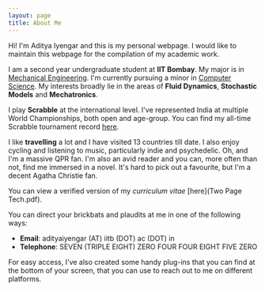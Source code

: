 ```yaml
---
layout: page
title: About Me
---
```


Hi! I'm Aditya Iyengar and this is my personal webpage. I would like to maintain this webpage for the compilation of my academic work.

I am a second year undergraduate student at **IIT Bombay**. My major is in [Mechanical Engineering](https://www.me.iitb.ac.in).
I'm currently pursuing a minor in [Computer Science](https://www.cse.iitb.ac.in).
My interests broadly lie in the areas of **Fluid Dynamics**, **Stochastic Models** and **Mechatronics**.

I play **Scrabble** at the international level. I've represented India at multiple World Championships, both open and age-group. You can find my all-time Scrabble tournament record [here](https://wespa.org/aardvark/cgi-bin/statsbootstrap.cgi?name1=Aditya%20Iyengar).

I like **travelling** a lot and I have visited 13 countries till date. I also enjoy cycling and listening to music, particularly indie and psychedelic. Oh, and I'm a massive QPR fan.
I'm also an avid reader and you can, more often than not, find me immersed in a novel. It's hard to pick out a favourite, but I'm a decent Agatha Christie fan.

You can view a verified version of my _curriculum vitae_ [here](Two Page Tech.pdf).

You can direct your brickbats and plaudits at me in one of the following ways:
* **Email**: adityaiyengar (AT) iitb (DOT) ac (DOT) in
* **Telephone**: SEVEN (TRIPLE EIGHT) ZERO FOUR FOUR EIGHT FIVE ZERO

For easy access, I've also created some handy plug-ins that you can find at the bottom of your screen, that you can use to reach out to me on different platforms.
